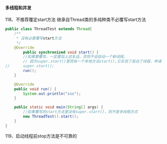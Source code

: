 #### 多线程和并发

118、不推荐覆定start方法
继承自Thread类的多纯种类不必覆写start方法
```java
public class ThreadTest extends Thread{
    /**
     * 没有必要覆写start方法
     */
    @Override
        public synchronized void start() {
        //如果要覆写，一定要加上这名话，否则不会启动一个新线程。
        // 因为super.start()里而有一个本地方法start(),它实现了启动了线程、申请栈内存、运行run方法等职责……
//      super.start();
        run();
    }

    @Override
    public void run() {
        System.out.println("sss");
    }

    public static void main(String[] args) {
        //如果覆写的start方法里没有super.start()，则不是多线程方式
        new ThreadTest().start();
    }
}
```

119、启动线程前stop方法是不可靠的
